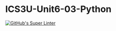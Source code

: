 # ICS3U-Unit6-03-Python
[![GitHub's Super Linter](https://github.com/Yiyun-Qin/ICS3U-Unit6-03-Python/workflows/GitHub's%20Super%20Linter/badge.svg)](https://github.com/Yiyun-Qin/ICS3U-Unit6-03-Python/actions)

